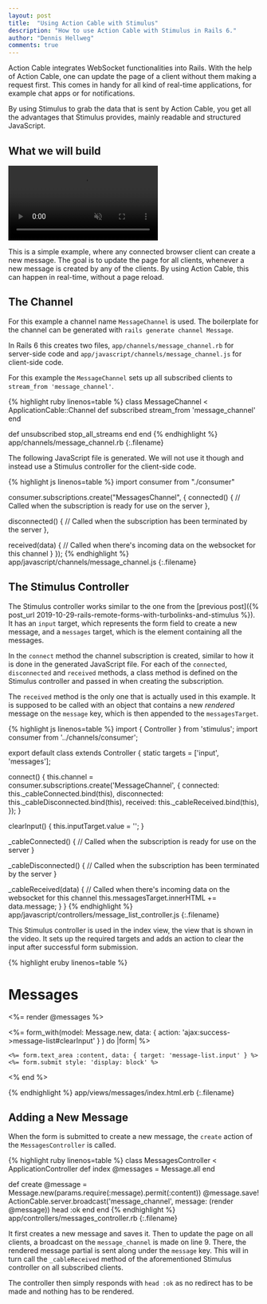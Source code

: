 ```yaml
---
layout: post
title:  "Using Action Cable with Stimulus"
description: "How to use Action Cable with Stimulus in Rails 6."
author: "Dennis Hellweg"
comments: true
---
```


Action Cable integrates WebSocket functionalities into Rails. With the help of 
Action Cable, one can update the page of a client without them making a request first.
This comes in handy for all kind of real-time applications, for example chat apps
or for notifications.

By using Stimulus to grab the data that is sent by Action Cable, you get all the advantages
that Stimulus provides, mainly readable and structured JavaScript.


## What we will build
<video autoplay loop muted playsinline controls class="video">
  <source src="/assets/actioncable_stimulus_result.mp4" type="video/mp4">
</video>

This is a simple example, where any connected browser client can create a new message.
The goal is to update the page for all clients, whenever a new message is created by
any of the clients. By using Action Cable, this can happen in real-time, without
a page reload.

## The Channel

For this example a channel name `MessageChannel` is used. The boilerplate for the
channel can be generated with `rails generate channel Message`.

In Rails 6 this creates two files, `app/channels/message_channel.rb` for server-side code
and `app/javascript/channels/message_channel.js` for client-side code.

For this example the `MessageChannel` sets up all subscribed clients to `stream_from 'message_channel'`.

{% highlight ruby linenos=table %}
class MessageChannel < ApplicationCable::Channel
  def subscribed
    stream_from 'message_channel'
  end

  def unsubscribed
    stop_all_streams
  end
end
{% endhighlight %}
app/channels/message_channel.rb
{:.filename}


The following JavaScript file is generated. We will not use it though and instead 
use a Stimulus controller for the client-side code.

{% highlight js linenos=table %}
import consumer from "./consumer"

consumer.subscriptions.create("MessagesChannel", {
  connected() {
    // Called when the subscription is ready for use on the server
  },

  disconnected() {
    // Called when the subscription has been terminated by the server
  },

  received(data) {
    // Called when there's incoming data on the websocket for this channel
  }
});
{% endhighlight %}
app/javascript/channels/message_channel.js
{:.filename}

## The Stimulus Controller
The Stimulus controller works similar to the one from the 
[previous post]({% post_url 2019-10-29-rails-remote-forms-with-turbolinks-and-stimulus %}).
It has an `input` target, which represents the form field to create a new message, and
a `messages` target, which is the element containing all the messages.

In the `connect` method the channel subscription is created, similar to how it is done 
in the generated JavaScript file. For each of the `connected`, 
`disconnected` and `received` methods, a class method is defined on the Stimulus
controller and passed in when creating the subscription.

The `received` method is the only one that is actually used in this example. It
is supposed to be called with an object that contains a new *rendered* message
on the `message` key, which is then appended to the `messagesTarget`.

{% highlight js linenos=table %}
import { Controller } from 'stimulus';
import consumer from '../channels/consumer';

export default class extends Controller {
  static targets = ['input', 'messages'];

  connect() {
    this.channel = consumer.subscriptions.create('MessageChannel', {
      connected: this._cableConnected.bind(this),
      disconnected: this._cableDisconnected.bind(this),
      received: this._cableReceived.bind(this),
    });
  }

  clearInput() {
    this.inputTarget.value = '';
  }

  _cableConnected() {
    // Called when the subscription is ready for use on the server
  }

  _cableDisconnected() {
    // Called when the subscription has been terminated by the server
  }

  _cableReceived(data) {
    // Called when there's incoming data on the websocket for this channel
    this.messagesTarget.innerHTML += data.message;
  }
}
{% endhighlight %}
app/javascript/controllers/message_list_controller.js
{:.filename}

This Stimulus controller is used in the index view, the view that is shown in the
video. It sets up the required targets and adds an action to clear the input
after successful form submission.

{% highlight eruby linenos=table %}
<h1>Messages</h1>

<div data-controller='message-list'>
  <div data-target='message-list.messages'>
    <%= render @messages %>
  </div>

  <%= form_with(model: Message.new,
                data: { action: 'ajax:success->message-list#clearInput' }
      ) do |form| %>

    <%= form.text_area :content, data: { target: 'message-list.input' } %>
    <%= form.submit style: 'display: block' %>
  <% end %>
</div>
{% endhighlight %}
app/views/messages/index.html.erb
{:.filename}

## Adding a New Message

When the form is submitted to create a new message, the `create` action of the
`MessagesController` is called. 

{% highlight ruby linenos=table %}
class MessagesController < ApplicationController
  def index
    @messages = Message.all
  end

  def create
    @message = Message.new(params.require(:message).permit(:content))
    @message.save!
    ActionCable.server.broadcast('message_channel', message: (render @message))
    head :ok
  end
end
{% endhighlight %}
app/controllers/messages_controller.rb
{:.filename}

It first creates a new message and saves it. Then to update the page on all clients,
a broadcast on the `message_channel` is made on line 9. There, the rendered message partial is
sent along under the `message` key. This will in turn call the `_cableReceived` method 
of the aforementioned Stimulus controller on all subscribed clients.

The controller then simply responds with `head :ok` as no redirect has to be made
and nothing has to be rendered.

